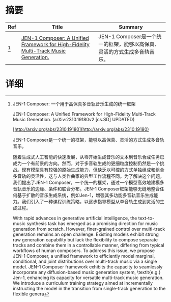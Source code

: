 # 摘要

| Ref | Title | Summary |
| --- | --- | --- |
| [^1] | [JEN-1 Composer: A Unified Framework for High-Fidelity Multi-Track Music Generation.](http://arxiv.org/abs/2310.19180) | JEN-1 Composer是一个统一的框架，能够以高保真、灵活的方式生成多音轨音乐。 |

# 详细

[^1]: JEN-1 Composer: 一个用于高保真多音轨音乐生成的统一框架

    JEN-1 Composer: A Unified Framework for High-Fidelity Multi-Track Music Generation. (arXiv:2310.19180v2 [cs.SD] UPDATED)

    [http://arxiv.org/abs/2310.19180](http://arxiv.org/abs/2310.19180)

    JEN-1 Composer是一个统一的框架，能够以高保真、灵活的方式生成多音轨音乐。

    

    随着生成式人工智能的快速发展，从零开始生成音乐的文本到音乐合成任务已成为一个有前景的方向。然而，对于多音轨生成的更细粒度控制仍然是一个挑战。现有模型具有较强的原始生成能力，但缺乏以可控的方式单独组成和组合多音轨的灵活性，这与人类作曲家的典型工作流程不同。为了解决这个问题，我们提出了JEN-1 Composer，一个统一的框架，通过一个模型高效地建模多音轨音乐的边缘、条件和联合分布。JEN-1 Composer框架能够无缝地整合任何基于扩散的音乐生成系统，例如Jen-1，增强其多功能多音轨音乐生成能力。我们引入了一种课程训练策略，以逐步指导模型从单音轨生成到灵活的生成过程。

    With rapid advances in generative artificial intelligence, the text-to-music synthesis task has emerged as a promising direction for music generation from scratch. However, finer-grained control over multi-track generation remains an open challenge. Existing models exhibit strong raw generation capability but lack the flexibility to compose separate tracks and combine them in a controllable manner, differing from typical workflows of human composers. To address this issue, we propose JEN-1 Composer, a unified framework to efficiently model marginal, conditional, and joint distributions over multi-track music via a single model. JEN-1 Composer framework exhibits the capacity to seamlessly incorporate any diffusion-based music generation system, \textit{e.g.} Jen-1, enhancing its capacity for versatile multi-track music generation. We introduce a curriculum training strategy aimed at incrementally instructing the model in the transition from single-track generation to the flexible genera
    

